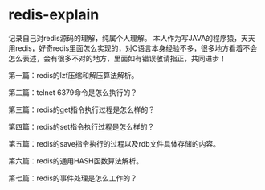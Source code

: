 # redis-explain
记录自己对redis源码的理解，纯属个人理解。
本人作为写JAVA的程序猿，天天用redis，好奇redis里面怎么实现的，对C语言本身经验不多，很多地方看着不会怎么表述，会有很多不对的地方，里面如有错误敬请指正，共同进步！

第一篇：redis的lzf压缩和解压算法解析。

第二篇：telnet 6379命令是怎么执行的？

第三篇：redis的get指令执行过程是怎么样的？

第四篇：redis的set指令执行过程是怎么样的？

第五篇：redis的save指令执行的过程以及rdb文件具体存储的内容。

第六篇：redis的通用HASH函数算法解析。

第七篇：redis的事件处理是怎么工作的？
